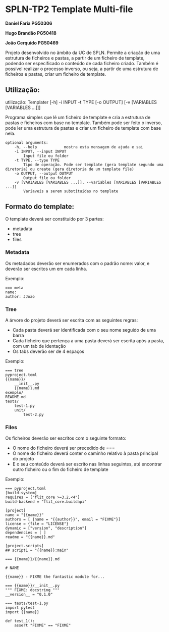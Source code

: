 # SPLN-TP2 Template Multi-file

**Daniel Faria PG50306**

**Hugo Brandão PG50418**

**João Cerquido PG50469**

Projeto desenvolvido no âmbito da UC de SPLN.
Permite a criação de uma estrutura de ficheiros e pastas, a partir de um ficheiro de template, podendo ser especificado o conteúdo de cada ficheiro criado.
Também é possível realizar o processo inverso, ou seja, a partir de uma estrutura de ficheiros e pastas, criar um ficheiro de template.

## Utilização:
utilização: Templater [-h] -i INPUT -t TYPE [-o OUTPUT] [-v [VARIABLES [VARIABLES ...]]]

Programa simples que lê um ficheiro de template e cria a estrutura de pastas e ficheiros com base no template. Também
pode ser feito o inverso, pode ler uma estrutura de pastas e criar um ficheiro de template com base nela.

    optional arguments:
        -h, --help            mostra esta mensagem de ajuda e sai
        -i INPUT, --input INPUT
            Input file ou folder
        -t TYPE, --type TYPE  
            Tipo de operação. Pode ser template (gera template segundo uma diretoria) ou create (gera diretoria de um template file)
        -o OUTPUT, --output OUTPUT
            Output file ou folder
        -v [VARIABLES [VARIABLES ...]], --variables [VARIABLES [VARIABLES ...]]
            Variaveis a serem substituidas no template


## Formato do template:
O template deverá ser constituído por 3 partes:
- metadata
- tree
- files

### Metadata
Os metadados deverão ser enumerados com o padrão nome: valor, e deverão ser escritos um em cada linha.

Exemplo:

    === meta
    name:             
    author: JJoao

### Tree
A árvore do projeto deverá ser escrita com as seguintes regras:
- Cada pasta deverá ser identificada com o seu nome seguido de uma barra
- Cada ficheiro que pertença a uma pasta deverá ser escrita após a pasta, com um tab de identação
- Os tabs deverão ser de 4 espaços

Exemplo:

    === tree
    pyproject.toml
    {{name}}/
        __init__.py
        {{name}}.md
    exemplo/
    README.md
    tests/
        test-1.py
        unit/
            test-2.py

### Files
Os ficheiros deverão ser escritos com o seguinte formato:
- O nome do ficheiro deverá ser precedido de ===
- O nome do ficheiro deverá conter o caminho relativo à pasta principal do projeto
- E o seu conteúdo deverá ser escrito nas linhas seguintes, até encontrar outro ficheiro ou o fim do ficheiro de template

Exemplo:

    === pyproject.toml
    [build-system]
    requires = ["flit_core >=3.2,<4"]
    build-backend = "flit_core.buildapi"

    [project]
    name = "{{name}}"
    authors = [ {name = "{{author}}", email = "FIXME"}]
    license = {file = "LICENSE"}
    dynamic = ["version", "description"]
    dependencies = [ ]
    readme = "{{name}}.md"

    [project.scripts]
    ## script1 = "{{name}}:main"

    === {{name}}/{{name}}.md

    # NAME

    {{name}} - FIXME the fantastic module for...

    === {{name}}/__init__.py
    """ FIXME: docstring """
    __version__ = "0.1.0"

    === tests/test-1.py
    import pytest
    import {{name}} 

    def test_1():
        assert "FIXME" == "FIXME"